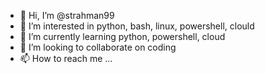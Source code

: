 - 👋 Hi, I’m @strahman99
- 👀 I’m interested in python, bash, linux, powershell, clould
- 🌱 I’m currently learning python, powershell, cloud
- 💞️ I’m looking to collaborate on coding
- 📫 How to reach me ...

<!---
strahman99/strahman99 is a ✨ special ✨ repository because its `README.md` (this file) appears on your GitHub profile.
You can click the Preview link to take a look at your changes.
--->
